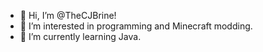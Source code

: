 - 👋 Hi, I’m @TheCJBrine!
- 👀 I’m interested in programming and Minecraft modding.
- 🌱 I’m currently learning Java.

<!---
TheCJBrine/TheCJBrine is a ✨ special ✨ repository because its `README.md` (this file) appears on your GitHub profile.
You can click the Preview link to take a look at your changes.
--->
